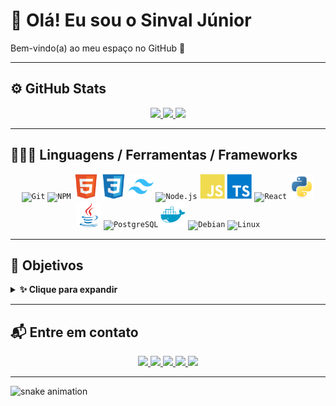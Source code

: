 # 👋 Olá! Eu sou o **Sinval Júnior**  
Bem-vindo(a) ao meu espaço no GitHub 🚀

---

## ⚙️ **GitHub Stats**

<div align="center">
  <a href="https://github.com/kjunda01">
    <img height="180em" src="https://github-readme-stats-xi-ten-49.vercel.app/api?username=kjunda01&show_icons=true&theme=dracula&include_all_commits=false&count_private=true" />
    <img height="180em" src="https://github-readme-stats-xi-ten-49.vercel.app/api/top-langs/?username=kjunda01&layout=compact&langs_count=8&theme=dracula" />
    <img height="180em" src="https://streak-stats.demolab.com/?user=kjunda01&theme=dracula"/>
  </a>
</div>

---

## 👨🏻‍💻 **Linguagens / Ferramentas / Frameworks**

<div align="center" style="margin-top: 10px;">
  <code><img title="Git" src="https://icongr.am/devicon/git-original-wordmark.svg?size=50" /></code>
  <code><img title="NPM" src="https://icongr.am/devicon/npm-original-wordmark.svg?size=50" /></code>
  <code><img title="HTML5" height="40" src="https://raw.githubusercontent.com/devicons/devicon/master/icons/html5/html5-original.svg"></code>
  <code><img title="CSS3" height="40" src="https://raw.githubusercontent.com/devicons/devicon/master/icons/css3/css3-original.svg"></code>
  <code><img title="TailwindCSS" height="40" src="https://raw.githubusercontent.com/devicons/devicon/master/icons/tailwindcss/tailwindcss-original.svg"></code>
  <code><img title="Node.js" src="https://icongr.am/devicon/nodejs-original-wordmark.svg?size=50" /></code>
  <code><img title="JavaScript" height="40" src="https://raw.githubusercontent.com/devicons/devicon/master/icons/javascript/javascript-plain.svg"></code>
  <code><img title="TypeScript" height="40" src="https://raw.githubusercontent.com/devicons/devicon/master/icons/typescript/typescript-plain.svg"></code>
  <code><img title="React" src="https://icongr.am/devicon/react-original-wordmark.svg?size=50" /></code>
  <code><img title="Python" height="40" src="https://raw.githubusercontent.com/devicons/devicon/master/icons/python/python-original.svg"></code>
  <code><img title="Java" height="40" src="https://raw.githubusercontent.com/devicons/devicon/master/icons/java/java-original.svg"></code>
  <code><img title="PostgreSQL" src="https://icongr.am/devicon/postgresql-original-wordmark.svg?size=50" /></code>
  <code><img title="Docker" height="40" src="https://raw.githubusercontent.com/devicons/devicon/master/icons/docker/docker-plain.svg"></code>
  <code><img title="Debian" src="https://icongr.am/devicon/debian-original-wordmark.svg?size=50" /></code>
  <code><img title="Linux" src="https://icongr.am/devicon/linux-original.svg?size=50" /></code>
</div>

---

## 🎯 **Objetivos**

<details>
<summary><strong>✨ Clique para expandir</strong></summary>

<div style="display: flex; flex-wrap: wrap; align-items: flex-start; gap: 20px;">

  <!-- GIF -->
  <div style="flex: 1; min-width: 250px; max-width: 350px;">
    <img src="./assets/objetivos.gif" alt="objetivos" style="width: 100%; border-radius: 12px;" />
  </div>

  <!-- Texto -->
  <div style="flex: 2; min-width: 280px;">

  ### 🚀 **Evolução Contínua**
  **Manter minhas habilidades afiadas**, acompanhando novidades do mercado, explorando novas linguagens e ferramentas.

  ---

  ### 📚 **Expansão de Conhecimento**
  Aprofundar estudos em **IA 🤖**, **Segurança da Informação 🔒**, **Cloud ☁️** e **Mobile 📱**.

  ---

  ### ❤️ **Impacto Positivo**
  Participar de projetos que **melhorem vidas** e gerem impacto real.

  ---

  ### 🤝 **Colaboração**
  Contribuir em **comunidades dev**, compartilhando ideias e soluções.

  ---

  ### 🏆 **Crescimento Profissional**
  Encarar **novos desafios** e atuar em projetos complexos de alto impacto.

  </div>
</div>

<br/>

</details>

---

## 📬 **Entre em contato**

<div align="center" style="margin-top: 15px;">
  <a href="https://www.youtube.com/@SinvalJunior" target="_blank">
    <img src="https://img.shields.io/badge/YouTube-FF0000?style=for-the-badge&logo=youtube&logoColor=white">
  </a>
  <a href="https://instagram.com/kjunda01" target="_blank">
    <img src="https://img.shields.io/badge/-Instagram-%23E4405F?style=for-the-badge&logo=instagram&logoColor=white">
  </a>
  <a href="https://www.twitch.tv/kjunda01" target="_blank">
    <img src="https://img.shields.io/badge/Twitch-9146FF?style=for-the-badge&logo=twitch&logoColor=white">
  </a>
  <a href="mailto:sinvaljuniorlms@gmail.com" target="_blank">
    <img src="https://img.shields.io/badge/-Gmail-%23333?style=for-the-badge&logo=gmail&logoColor=white">
  </a>
  <a href="https://www.linkedin.com/in/kjunda01/" target="_blank">
    <img src="https://img.shields.io/badge/-LinkedIn-%230077B5?style=for-the-badge&logo=linkedin&logoColor=white">
  </a>
</div>

---

![snake animation](https://github.com/kjunda01/kjunda01/blob/output/github-contribution-grid-snake2.svg)
